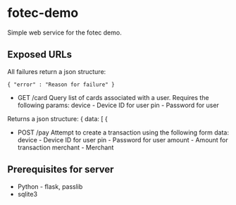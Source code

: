 fotec-demo
==========

Simple web service for the fotec demo.

## Exposed URLs

All failures return a json structure:
```
{ "error" : "Reason for failure" }
```

* GET /card
Query list of cards associated with a user.  Requires the following params:
device - Device ID for user
pin - Password for user

Returns a json structure:
{ data: [ {

* POST /pay
Attempt to create a transaction using the following form data:
device - Device ID for user
pin - Password for user
amount - Amount for transaction
merchant - Merchant


## Prerequisites for server

* Python - flask, passlib
* sqlite3

